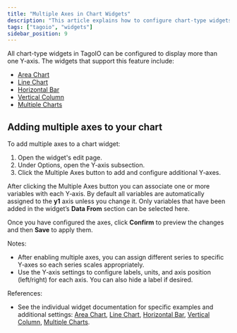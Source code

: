 ```yaml
---
title: "Multiple Axes in Chart Widgets"
description: "This article explains how to configure chart-type widgets in TagoIO to display more than one Y-axis and lists which widgets support this feature, plus instructions for enabling multiple axes in a widget."
tags: ["tagoio", "widgets"]
sidebar_position: 9
---
```

All chart-type widgets in TagoIO can be configured to display more than one Y‑axis. The widgets that support this feature include:
- [Area Chart](../Charts/area-chart-widget)
- [Line Chart](../Charts/line-chart-widget)
- [Horizontal Bar](../Charts/horizontal-bar-widget)
- [Vertical Column](../Charts/vertical-column-widget)
- [Multiple Charts](../Charts/multiple-charts-widget)

<!-- Image placeholder removed for build -->

## Adding multiple axes to your chart

To add multiple axes to a chart widget:

1. Open the widget's edit page.
2. Under Options, open the Y‑axis subsection.
3. Click the Multiple Axes button to add and configure additional Y‑axes.

After clicking the Multiple Axes button you can associate one or more variables with each Y‑axis. By default all variables are automatically assigned to the **y1** axis unless you change it. Only variables that have been added in the widget’s **Data From** section can be selected here.

Once you have configured the axes, click **Confirm** to preview the changes and then **Save** to apply them.

Notes:
- After enabling multiple axes, you can assign different series to specific Y‑axes so each series scales appropriately.
- Use the Y‑axis settings to configure labels, units, and axis position (left/right) for each axis. You can also hide a label if desired.

References:
- See the individual widget documentation for specific examples and additional settings: [Area Chart](../Charts/area-chart-widget), [Line Chart](../Charts/line-chart-widget), [Horizontal Bar](../Charts/horizontal-bar-widget), [Vertical Column](../Charts/vertical-column-widget), [Multiple Charts](../Charts/multiple-charts-widget).